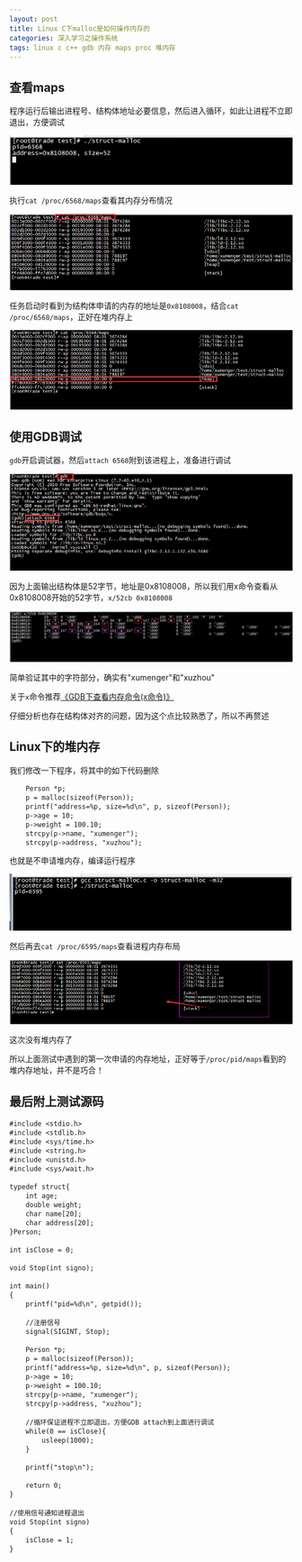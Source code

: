 ```yaml
---
layout: post
title: Linux C下malloc是如何操作内存的
categories: 深入学习之操作系统
tags: linux c c++ gdb 内存 maps proc 堆内存
---
```


## 查看maps

程序运行后输出进程号、结构体地址必要信息，然后进入循环，如此让进程不立即退出，方便调试

![image](../media/image/2017-09-10/01.png)

执行`cat /proc/6568/maps`查看其内存分布情况

![image](../media/image/2017-09-10/02.png)

任务启动时看到为结构体申请的内存的地址是`0x8108008`，结合`cat /proc/6568/maps`，正好在堆内存上

![image](../media/image/2017-09-10/03.png)

## 使用GDB调试

`gdb`开启调试器，然后`attach 6568`附到该进程上，准备进行调试

![image](../media/image/2017-09-10/04.png)

因为上面输出结构体是52字节，地址是0x8108008，所以我们用x命令查看从0x8108008开始的52字节，`x/52cb 0x8108008`

![image](../media/image/2017-09-10/05.png)

简单验证其中的字符部分，确实有"xumenger"和"xuzhou"

关于`x`命令推荐[《GDB下查看内存命令(x命令)》](http://blog.csdn.net/allenlinrui/article/details/5964046)

仔细分析也存在结构体对齐的问题，因为这个点比较熟悉了，所以不再赘述

## Linux下的堆内存

我们修改一下程序，将其中的如下代码删除

```
    Person *p;
    p = malloc(sizeof(Person));
    printf("address=%p, size=%d\n", p, sizeof(Person));
    p->age = 10;
    p->weight = 100.10;
    strcpy(p->name, "xumenger");
    strcpy(p->address, "xuzhou");
```

也就是不申请堆内存，编译运行程序

![image](../media/image/2017-09-10/06.png)

然后再去`cat /proc/6595/maps`查看进程内存布局

![image](../media/image/2017-09-10/07.png)

这次没有堆内存了

所以上面测试中遇到的第一次申请的内存地址，正好等于`/proc/pid/maps`看到的堆内存地址，并不是巧合！

## 最后附上测试源码

```
#include <stdio.h>
#include <stdlib.h>
#include <sys/time.h>
#include <string.h>
#include <unistd.h>
#include <sys/wait.h>

typedef struct{
    int age;
    double weight;
    char name[20];
    char address[20];
}Person;

int isClose = 0;

void Stop(int signo);

int main()
{
    printf("pid=%d\n", getpid());
    
    //注册信号
    signal(SIGINT, Stop);

    Person *p;
    p = malloc(sizeof(Person));
    printf("address=%p, size=%d\n", p, sizeof(Person));
    p->age = 10;
    p->weight = 100.10;
    strcpy(p->name, "xumenger");
    strcpy(p->address, "xuzhou");

    //循环保证进程不立即退出，方便GDB attach到上面进行调试
    while(0 == isClose){
        usleep(1000);
    }

    printf("stop\n");

    return 0;
}

//使用信号通知进程退出
void Stop(int signo)
{
    isClose = 1;
}
```
